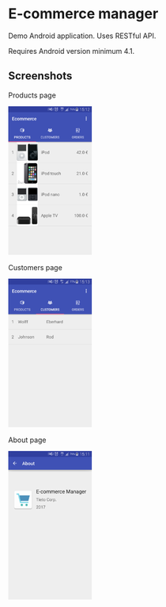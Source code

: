E-commerce manager
=====================

Demo Android application. Uses RESTful API.

Requires Android version minimum 4.1.


Screenshots
----------------

Products page

[<img src="screenshots/ecommerce-1.png" height="300"/>](screenshots/ecommerce-1.png)

Customers page

[<img src="screenshots/ecommerce-2.png" height="300"/>](screenshots/ecommerce-2.png)

About page

[<img src="screenshots/ecommerce-3.png" height="300"/>](screenshots/ecommerce-3.png)

